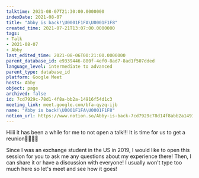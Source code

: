 ```yaml
---
talktime: 2021-08-07T21:30:00.0000000
indexDate: 2021-08-07
title: "Abby is back!\U0001F1FA\U0001F1F8"
created_time: 2021-07-21T13:07:00.0000000
tags:
- Talk
- 2021-08-07
- Abby
last_edited_time: 2021-08-06T00:21:00.0000000
parent_database_id: e9339446-880f-4ef0-8ad7-8ad1f507dded
language_level: intermediate to advanced
parent_type: database_id
platform: Google Meet
hosts: Abby
object: page
archived: false
id: 7cd7929c-78d1-4f8a-bb2a-14916f54d1c3
meeting_link: meet.google.com/bfa-qyzq-ijb
name: "Abby is back!\U0001F1FA\U0001F1F8"
notion_url: https://www.notion.so/Abby-is-back-7cd7929c78d14f8abb2a14916f54d1c3
---
```


Hiiii it has been a while for me to not open a talk!!!
It is time for us to get a reunion🥰🥰👌🏻

Since I was an exchange student in the US in 2019, I would like to open this session for you to ask me any questions about my experience there! Then, I can share it or have a discussion with everyone! I usually won't type too much here so let's meet and see how it goes!







